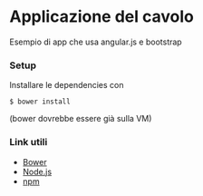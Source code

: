 # Applicazione del cavolo

Esempio di app che usa angular.js e bootstrap

### Setup
Installare le dependencies con
```
$ bower install
```
(bower dovrebbe essere già sulla VM)


### Link utili

* [Bower](http://bower.io/)
* [Node.js](https://nodejs.org)
* [npm](https://www.npmjs.com/)
